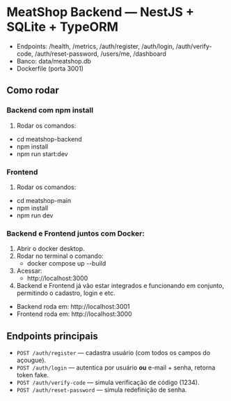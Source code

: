# MeatShop Backend — NestJS + SQLite + TypeORM
- Endpoints: /health, /metrics, /auth/register, /auth/login, /auth/verify-code, /auth/reset-password, /users/me, /dashboard
- Banco: data/meatshop.db
- Dockerfile (porta 3001)

## Como rodar

### Backend com npm install
1. Rodar os comandos:
  - cd meatshop-backend
  - npm install
  - npm run start:dev


### Frontend
1. Rodar os comandos:
  - cd meatshop-main
  - npm install
  - npm run dev

### Backend e Frontend juntos com Docker:
1. Abrir o docker desktop.
2. Rodar no terminal o comando:
   - docker compose up --build
3. Acessar:
   - http://localhost:3000
4. Backend e Frontend já vão estar integrados e funcionando em conjunto, permitindo o cadastro, login e etc.

- Backend roda em: http://localhost:3001  
- Frontend roda em: http://localhost:3000

## Endpoints principais
- `POST /auth/register` — cadastra usuário (com todos os campos do açougue).  
- `POST /auth/login` — autentica por usuário **ou** e-mail + senha, retorna token fake.  
- `POST /auth/verify-code` — simula verificação de código (1234).  
- `POST /auth/reset-password` — simula redefinição de senha.
